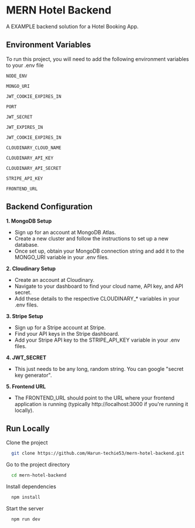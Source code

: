 
# MERN Hotel Backend

A EXAMPLE backend solution for a Hotel Booking App.



## Environment Variables

To run this project, you will need to add the following environment variables to your .env file

`NODE_ENV`

`MONGO_URI`

`JWT_COOKIE_EXPIRES_IN`

`PORT`

`JWT_SECRET`

`JWT_EXPIRES_IN`

`JWT_COOKIE_EXPIRES_IN`

`CLOUDINARY_CLOUD_NAME`

`CLOUDINARY_API_KEY`

`CLOUDINARY_API_SECRET`

`STRIPE_API_KEY`

`FRONTEND_URL`


## Backend Configuration
**1. MongoDB Setup**
* Sign up for an account at MongoDB Atlas.
* Create a new cluster and follow the instructions to set up a new database.
* Once set up, obtain your MongoDB connection string and add it to the MONGO_URI variable in your .env files.

**2. Cloudinary Setup**
* Create an account at Cloudinary.
* Navigate to your dashboard to find your cloud name, API key, and API secret.
* Add these details to the respective CLOUDINARY_* variables in your .env files.

**3. Stripe Setup**
* Sign up for a Stripe account at Stripe.
* Find your API keys in the Stripe dashboard.
* Add your Stripe API key to the STRIPE_API_KEY variable in your .env files.

**4. JWT_SECRET**
* This just needs to be any long, random string. You can google "secret key generator".

**5. Frontend URL**
* The FRONTEND_URL should point to the URL where your frontend application is running (typically http://localhost:3000 if you're running it locally).


  
## Run Locally

Clone the project

```bash
  git clone https://github.com/Harun-techie53/mern-hotel-backend.git
```

Go to the project directory

```bash
  cd mern-hotel-backend
```

Install dependencies

```bash
  npm install
```

Start the server

```bash
  npm run dev
```

